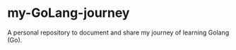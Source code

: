 # my-GoLang-journey
 A personal repository to document and share my journey of learning Golang (Go).
